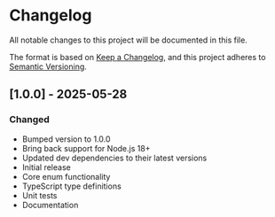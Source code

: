 # Changelog

All notable changes to this project will be documented in this file.

The format is based on [Keep a Changelog](https://keepachangelog.com/en/1.0.1/),
and this project adheres to [Semantic Versioning](https://semver.org/spec/v2.0.0.html).

## [1.0.0] - 2025-05-28

### Changed
- Bumped version to 1.0.0
- Bring back support for Node.js 18+
- Updated dev dependencies to their latest versions
- Initial release
- Core enum functionality
- TypeScript type definitions
- Unit tests
- Documentation

[Unreleased]: https://github.com/elfrevaldes/safe-enum/compare/v1.0.1...HEAD
[1.0.1]: https://github.com/elfrevaldes/safe-enum/releases/tag/v1.0.1
